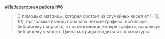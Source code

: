 #Лабараторная работа №6 
> С помощью матрицы, которая состоит из случайных чисел от [-10, 10], программа выводит сначала четыре графика, используя
> библиотеку matplotlib, а после выводит четыре графика, используя библиотеку seaborn. Длина матрицы вводиться с клавиатуры. 
 
